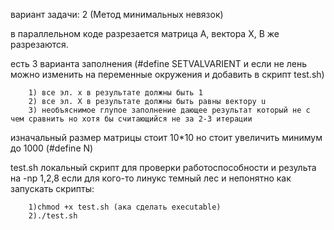 вариант задачи: 2 (Метод минимальных невязок)

в параллельном коде разрезается матрица А, вектора Х, B же разрезаются.

есть 3 варианта заполнения (#define SETVALVARIENT и если не лень можно изменить на переменные окружения и добавить в скрипт test.sh)

        1) все эл. х в результате должны быть 1
        2) все эл. Х в результате должны быть равны вектору u
        3) необъяснимое глупое заполнение дающее результат который не с чем сравнить но хотя бы считающийся не за 2-3 итерации

изначальный размер матрицы стоит 10*10 но стоит увеличить минимум до 1000 (#define N)

test.sh локальный скрипт для проверки работоспособности и результа на -np 1,2,8
        если для кого-то линукс темный лес и непонятно как запускать скрипты:
        
        1)chmod +x test.sh (ака сделать executable)
        2)./test.sh

